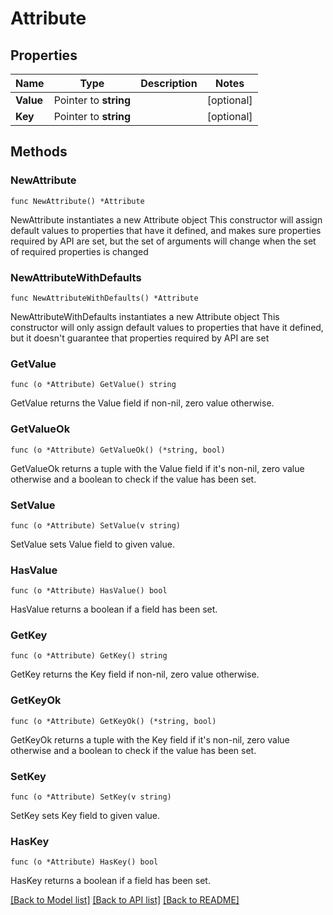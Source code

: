 # Attribute

## Properties

Name | Type | Description | Notes
------------ | ------------- | ------------- | -------------
**Value** | Pointer to **string** |  | [optional] 
**Key** | Pointer to **string** |  | [optional] 

## Methods

### NewAttribute

`func NewAttribute() *Attribute`

NewAttribute instantiates a new Attribute object
This constructor will assign default values to properties that have it defined,
and makes sure properties required by API are set, but the set of arguments
will change when the set of required properties is changed

### NewAttributeWithDefaults

`func NewAttributeWithDefaults() *Attribute`

NewAttributeWithDefaults instantiates a new Attribute object
This constructor will only assign default values to properties that have it defined,
but it doesn't guarantee that properties required by API are set

### GetValue

`func (o *Attribute) GetValue() string`

GetValue returns the Value field if non-nil, zero value otherwise.

### GetValueOk

`func (o *Attribute) GetValueOk() (*string, bool)`

GetValueOk returns a tuple with the Value field if it's non-nil, zero value otherwise
and a boolean to check if the value has been set.

### SetValue

`func (o *Attribute) SetValue(v string)`

SetValue sets Value field to given value.

### HasValue

`func (o *Attribute) HasValue() bool`

HasValue returns a boolean if a field has been set.

### GetKey

`func (o *Attribute) GetKey() string`

GetKey returns the Key field if non-nil, zero value otherwise.

### GetKeyOk

`func (o *Attribute) GetKeyOk() (*string, bool)`

GetKeyOk returns a tuple with the Key field if it's non-nil, zero value otherwise
and a boolean to check if the value has been set.

### SetKey

`func (o *Attribute) SetKey(v string)`

SetKey sets Key field to given value.

### HasKey

`func (o *Attribute) HasKey() bool`

HasKey returns a boolean if a field has been set.


[[Back to Model list]](../README.md#documentation-for-models) [[Back to API list]](../README.md#documentation-for-api-endpoints) [[Back to README]](../README.md)


